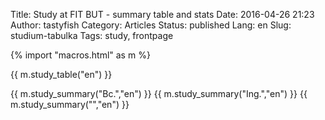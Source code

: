 Title: Study at FIT BUT - summary table and stats
Date: 2016-04-26 21:23
Author: tastyfish
Category: Articles
Status: published
Lang: en
Slug: studium-tabulka
Tags: study, frontpage

{% import "macros.html" as m %}

{{ m.study_table("en") }}

{{ m.study_summary("Bc.","en") }}
{{ m.study_summary("Ing.","en") }}
{{ m.study_summary("","en") }}